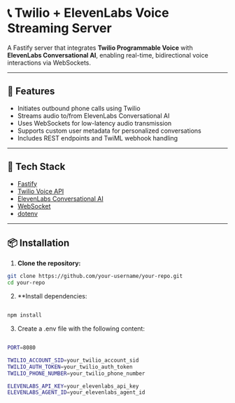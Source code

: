 # 📞 Twilio + ElevenLabs Voice Streaming Server

A Fastify server that integrates **Twilio Programmable Voice** with **ElevenLabs Conversational AI**, enabling real-time, bidirectional voice interactions via WebSockets.

---

## 🚀 Features

- Initiates outbound phone calls using Twilio
- Streams audio to/from ElevenLabs Conversational AI
- Uses WebSockets for low-latency audio transmission
- Supports custom user metadata for personalized conversations
- Includes REST endpoints and TwiML webhook handling

---

## 🧰 Tech Stack

- [Fastify](https://www.fastify.io/)
- [Twilio Voice API](https://www.twilio.com/docs/voice)
- [ElevenLabs Conversational AI](https://docs.elevenlabs.io/)
- [WebSocket](https://developer.mozilla.org/en-US/docs/Web/API/WebSockets_API)
- [dotenv](https://www.npmjs.com/package/dotenv)

---

## 📦 Installation

1. **Clone the repository:**

```bash
git clone https://github.com/your-username/your-repo.git
cd your-repo
```

2. **Install dependencies:
```bash

npm install
```
3. Create a .env file with the following content:

```bash

PORT=8080

TWILIO_ACCOUNT_SID=your_twilio_account_sid
TWILIO_AUTH_TOKEN=your_twilio_auth_token
TWILIO_PHONE_NUMBER=your_twilio_phone_number

ELEVENLABS_API_KEY=your_elevenlabs_api_key
ELEVENLABS_AGENT_ID=your_elevenlabs_agent_id

```




